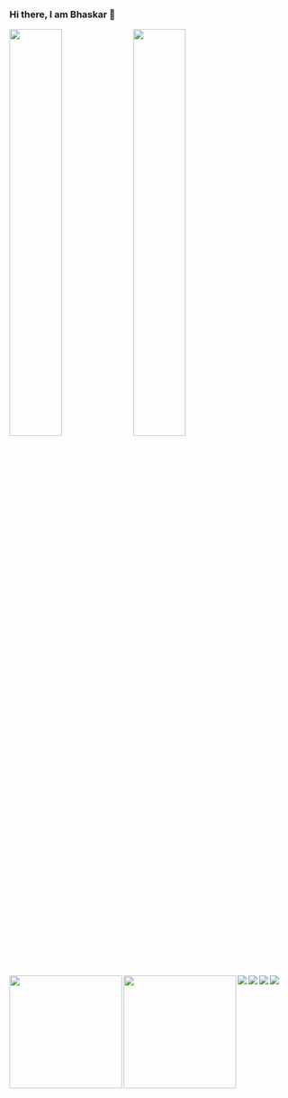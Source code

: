 ### Hi there, I am Bhaskar 👋

<img  align="left" width="43%" src="https://github-readme-stats.vercel.app/api?username=Bhaskar&show_icons=true&theme=radical" />

<img  align="left" width="43%" src="https://github-readme-stats.vercel.app/api/top-langs/?username=bhaskar345&show_icons=true&theme=radical" />

<img align="left" width="200px"  src="https://img.shields.io/badge/python-3670A0?style=for-the-badge&logo=python&logoColor=ffdd54" />
 
<img align="left" width="200px" src="https://img.shields.io/badge/django-%23092E20.svg?style=for-the-badge&logo=django&logoColor=white" />

<img align="left"  src="https://img.shields.io/badge/DJANGO-REST-ff1709?style=for-the-badge&logo=django&logoColor=white&color=ff1709&labelColor=gray" />

<img align="left" src="https://img.shields.io/badge/javascript-%23323330.svg?style=for-the-badge&logo=javascript&logoColor=%23F7DF1E" />

<img align="left" src="https://img.shields.io/badge/bootstrap-%23563D7C.svg?style=for-the-badge&logo=bootstrap&logoColor=white" />

<img align="left" src="https://img.shields.io/badge/react-%2320232a.svg?style=for-the-badge&logo=react&logoColor=%2361DAFB" />
